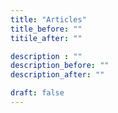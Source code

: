 ```yaml
---
title: "Articles"
title_before: ""
titile_after: ""

description : ""
description_before: ""
description_after: ""

draft: false
---
```


